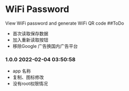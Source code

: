 # WiFi Password
View WiFi password and generate WiFi QR code
##ToDo
- 首次读取保存数据
- 加入重新读取按钮
- 移除Google 广告换国内广告平台

### 1.0.0 2022-02-04 03:50:58
- app 名称
- 复制、图标修改
- 没有root权限情况

